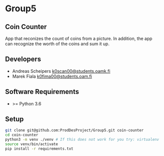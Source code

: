# Group5
## Coin Counter
App that reconizes the count of coins from a picture.
In addition, the app can recognize the worth of the coins and sum it up.

## Developers
* Andreas Scheipers <k0scan00@students.oamk.fi>
* Marek Fiala <k0fima00@students.oam.fi>

## Software Requirements
* \>= Python 3.6

## Setup
```bash
git clone git@github.com:ProdDesProject/Group5.git coin-counter
cd coin-counter
python3 -m venv ./venv # If this does not work for you try: virtualenv venv -p python3.7
source venv/bin/activate
pip install -r requirements.txt
```
